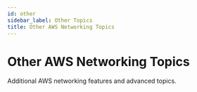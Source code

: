 ```yaml
---
id: other
sidebar_label: Other Topics
title: Other AWS Networking Topics
---
```


# Other AWS Networking Topics

Additional AWS networking features and advanced topics.
